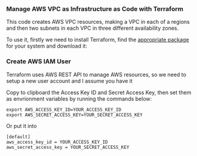 ### Manage AWS VPC as Infrastructure as Code with Terraform

This code creates AWS VPC resources, making a VPC in each of a regions and then two subnets in each VPC in three different availability zones.

To use it, firstly we need to install Terraform, find the [appropriate package](https://www.terraform.io/downloads.html) for your system and download it:

### Create AWS IAM User

Terraform uses AWS REST API to manage AWS resources, so we need to setup a new user account and I assume you have it

Copy to clipboard the Access Key ID and Secret Access Key, then set them as envrionment variables by running the commands below:

```
export AWS_ACCESS_KEY_ID=YOUR_ACCESS_KEY_ID
export AWS_SECRET_ACCESS_KEY=YOUR_SECRET_ACCESS_KEY

```

Or put it into 

```
[default]
aws_access_key_id = YOUR_ACCESS_KEY_ID
aws_secret_access_key = YOUR_SECRET_ACCESS_KEY
```